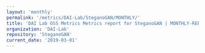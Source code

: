 ```yaml
---
layout: 'monthly'
permalink: '/metrics/DAI-Lab/SteganoGAN/MONTHLY/'
title: 'DAI Lab OSS Metrics Metrics report for SteganoGAN | MONTHLY-REPORT-2019-03-01'
organization: 'DAI-Lab'
repository: 'SteganoGAN'
current_date: '2019-03-01'
---
```

